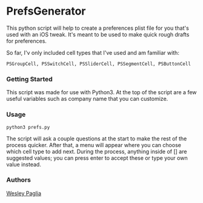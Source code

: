 # PrefsGenerator
This python script will help to create a preferences plist file for you that's used with an iOS tweak. It's meant to be used to make quick rough drafts for preferences.

So far, I'v only included cell types that I've used and am familiar with:
```
PSGroupCell, PSSwitchCell, PSSliderCell, PSSegmentCell, PSButtonCell
```

### Getting Started
This script was made for use with Python3. At the top of the script are a few useful variables such as company name that you can customize. 

### Usage
```
python3 prefs.py
```
The script will ask a couple questions at the start to make the rest of the process quicker. After that, a menu will appear where you can choose which cell type to add next. During the process, anything inside of [] are suggested values; you can press enter to accept these or type your own value instead.

### Authors
[Wesley Paglia](https://github.com/wrp1002)
